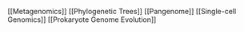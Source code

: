 [[Metagenomics]]
[[Phylogenetic Trees]]
[[Pangenome]]
[[Single-cell Genomics]]
[[Prokaryote Genome Evolution]]
